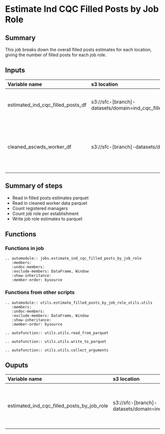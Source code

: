 # Estimate Ind CQC Filled Posts by Job Role

## Summary
This job breaks down the overall filled posts estimates for each location, giving the number of filled posts for each job role.

## Inputs
| Variable name | s3 location | Athena name | Description |
|:--------------|:------------|:------------|:------------|
|estimated_ind_cqc_filled_posts_df|s3://sfc-[branch]-datasets/domain=ind_cqc_filled_posts/dataset=ind_cqc_estimated_filled_posts/|dataset_ind_cqc_estimated_filled_posts|The overall filled posts estimates for each location|
|cleaned_ascwds_worker_df|s3://sfc-[branch]-datasets/domain=ASCWDS/dataset=worker_cleaned/|dataset_worker_cleaned|The cleaned worker data which contains the job role for each worker|

## Summary of steps

- Read in filled posts estimates parquet
- Read in cleaned worker data parquet
- Count registered managers
- Count job role per establishment
- Write job role estimates to parquet

## Functions

### Functions in job
```{eval-rst}
.. automodule:: jobs.estimate_ind_cqc_filled_posts_by_job_role
   :members:
   :undoc-members:
   :exclude-members: DataFrame, Window
   :show-inheritance:
   :member-order: bysource
```
### Functions from other scripts

```{eval-rst}
.. automodule:: utils.estimate_filled_posts_by_job_role_utils.utils
   :members:
   :undoc-members:
   :exclude-members: DataFrame, Window
   :show-inheritance:
   :member-order: bysource
```


```{eval-rst}
.. autofunction:: utils.utils.read_from_parquet

```
```{eval-rst}
.. autofunction:: utils.utils.write_to_parquet

```
```{eval-rst}
.. autofunction:: utils.utils.collect_arguments

```

## Ouputs
| Variable name | s3 location | Athena name | Description |
|:--------------|:------------|:------------|:------------|
|estimated_ind_cqc_filled_posts_by_job_role|s3://sfc-[branch]-datasets/domain=ind_cqc_filled_posts/dataset=ind_cqc_estimated_filled_posts_by_job_role/|dataset_ind_cqc_estimated_filled_posts_by_job_role|The number of filled posts split by job roles for each location|